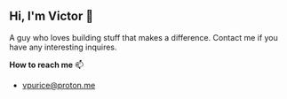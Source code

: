 ## Hi, I'm Victor 👋

A guy who loves building stuff that makes a difference. Contact me if you have any interesting inquires. 

**How to reach me** 📫

- vpurice@proton.me
